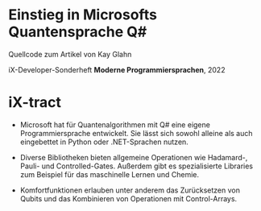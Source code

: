 # Einstieg in Microsofts Quantensprache Q#
Quellcode zum Artikel von Kay Glahn

iX-Developer-Sonderheft __Moderne Programmiersprachen__, 2022

# iX-tract

* Microsoft hat für Quantenalgorithmen mit Q# eine eigene Programmiersprache entwickelt. Sie lässt sich sowohl alleine als auch eingebettet in Python oder .NET-Sprachen nutzen.

* Diverse Bibliotheken bieten allgemeine Operationen wie Hadamard-, Pauli- und Controlled-Gates. Außerdem gibt es spezialisierte Libraries zum Beispiel für das maschinelle Lernen und Chemie.

* Komfortfunktionen erlauben unter anderem das Zurücksetzen von Qubits und das Kombinieren von Operationen mit Control-Arrays.
